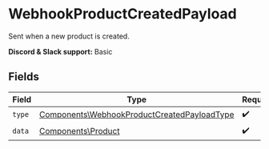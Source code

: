 # WebhookProductCreatedPayload

Sent when a new product is created.

**Discord & Slack support:** Basic


## Fields

| Field                                                                                                      | Type                                                                                                       | Required                                                                                                   | Description                                                                                                |
| ---------------------------------------------------------------------------------------------------------- | ---------------------------------------------------------------------------------------------------------- | ---------------------------------------------------------------------------------------------------------- | ---------------------------------------------------------------------------------------------------------- |
| `type`                                                                                                     | [Components\WebhookProductCreatedPayloadType](../../Models/Components/WebhookProductCreatedPayloadType.md) | :heavy_check_mark:                                                                                         | N/A                                                                                                        |
| `data`                                                                                                     | [Components\Product](../../Models/Components/Product.md)                                                   | :heavy_check_mark:                                                                                         | A product.                                                                                                 |